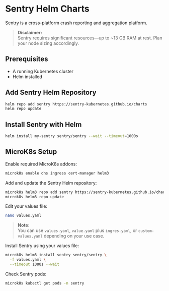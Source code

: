 # Sentry Helm Charts

Sentry is a cross-platform crash reporting and aggregation platform.

> **Disclaimer:**  
> Sentry requires significant resources—up to ~13 GB RAM at rest. Plan your node sizing accordingly.

## Prerequisites

- A running Kubernetes cluster
- Helm installed

## Add Sentry Helm Repository

```sh
helm repo add sentry https://sentry-kubernetes.github.io/charts
helm repo update
```

## Install Sentry with Helm

```sh
helm install my-sentry sentry/sentry --wait --timeout=1000s
```

## MicroK8s Setup

Enable required MicroK8s addons:

```sh
microk8s enable dns ingress cert-manager helm3
```

Add and update the Sentry Helm repository:

```sh
microk8s helm3 repo add sentry https://sentry-kubernetes.github.io/charts
microk8s helm3 repo update
```

Edit your values file:

```sh
nano values.yaml
```

> **Note:**  
> You can use `values.yaml`, `value.yaml` plus `ingres.yaml`, or `custom-values.yaml` depending on your use case.

Install Sentry using your values file:

```sh
microk8s helm3 install sentry sentry/sentry \
  -f values.yaml \
  --timeout 1000s --wait
```

Check Sentry pods:

```sh
microk8s kubectl get pods -n sentry
```